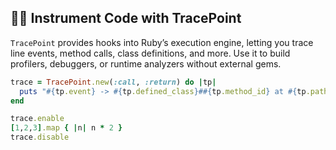 ## 🕵️‍♂️ Instrument Code with TracePoint
`TracePoint` provides hooks into Ruby’s execution engine, letting you trace line events, method calls, class definitions, and more. Use it to build profilers, debuggers, or runtime analyzers without external gems.

```ruby
trace = TracePoint.new(:call, :return) do |tp|
  puts "#{tp.event} -> #{tp.defined_class}##{tp.method_id} at #{tp.path}:#{tp.lineno}"
end

trace.enable
[1,2,3].map { |n| n * 2 }
trace.disable
```